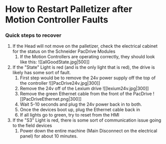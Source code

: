 # How to Restart Palletizer after Motion Controller Faults
### Quick steps to recover
1. If the Head will not move on the  palletizer, check the electrical cabinet for the status on the Schneider PacDrive Modules
	1. If the Motion Controllers are operating correctly, they should look like this:
	![[allGoodState.jpg|500]]
2. If the "State" Light is red (and is the only light that is red), the drive is likely has some sort of fault. 
	1. First step would be to remove the 24v power supply off the top of the controller
	![[PacDrive24v.jpg|300]]
	3. Remove the 24v off of the Lexium drive
	![[lexium24v.jpg|300]]
	3. Remove the green Ethernet cable from the front of the PacDrive
	![[PacDriveEthernet.png|300]]
	4. Wait 5-10 seconds and plug the 24v power back in to both.
	5. Once the devices boot up, plug the Ethernet cable back in
	6. If all lights go to green, try to reset from the HMI
3. If the "S3" Light is red, there is some sort of communication issue going to the field devices
	1. Power down the entire machine (Main Disconnect on the electrical panel) for about 10 minutes.
